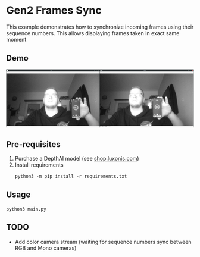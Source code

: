 # Gen2 Frames Sync

This example demonstrates how to synchronize incoming frames using their sequence numbers. 
This allows displaying frames taken in exact same moment

## Demo

![demo](./demo.png)

## Pre-requisites

1. Purchase a DepthAI model (see [shop.luxonis.com](https://shop.luxonis.com/))
2. Install requirements
   ```
   python3 -m pip install -r requirements.txt
   ```

## Usage

```
python3 main.py
```

## TODO

- Add color camera stream (waiting for sequence numbers sync between RGB and Mono cameras)